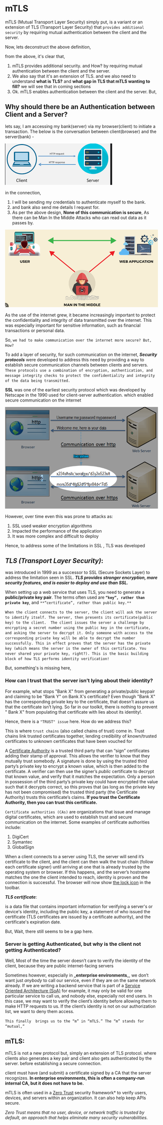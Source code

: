 # mTLS

mTLS (Mutual Transport Layer Security)  simply put,  is a variant or an extension of TLS (Transport Layer Security) that `provides additional security` by requiring mutual authentication between the client and the server.

Now, lets deconstruct the above definition,

from the above, it's clear that, 

1. mTLS provides additional security. and How? by requiring mutual authentication between the client and the server.
2. We also say that it's an extension of TLS. and we also need to understand **what is TLS?** and **what gap in TLS that mTLS wanting to fill?** we will see that in coming sections
3. Ok. mTLS enables authentication between the client and the server. But,

## Why should there be an Authentication between Client and a Server?

lets say, I am accessing my bank(server) via my browser(client) to initiate a transaction.
The below is the conversation between client(browser) and the server(bank) -

![img_5.png](img_5.png)

in the connection, 
1. I will be sending my credentials to authenticate myself to the bank.
2. and bank also send me details I request for. 
3. As per the above design, **None of this communication is secure**, As there can be Man In the Middle Attacks who can read out data as it passes by.

![img_4.png](img_4.png)

As the use of the internet grew, it became increasingly important to protect the confidentiality and integrity of data transmitted over the internet. This was especially important for sensitive information, such as financial transactions or personal data.

So, `we had to make communication over the internet more secure? But, How?`

To add a layer of security, for such communication on the internet,
**_Security protocols_** were developed to address this need by providing a way to establish secure communication channels between clients and servers. `These protocols use a combination of encryption, authentication, and message integrity checks to protect the confidentiality and integrity of the data being transmitted.`

**SSL** was one of the earliest security protocol which was developed by Netscape in the 1990 used for client-server authentication. which enabled secure communication on the internet

![img_6.png](img_6.png)

However, over time even this was prone to attacks as:
1. SSL used weaker encryption algorithms
2. Impacted the performance of the application
3. It was more complex and difficult to deploy

Hence, to address some of the limitations in SSL , TLS was developed

## **_TLS (Transport Layer Security)_**: 
was introduced in 1999 as a successor to SSL (Secure Sockets Layer) to address the limitation seen in SSL. _**TLS provides stronger encryption, more security features, and is easier to deploy and use than SSL.**_

When setting up a web service that uses TLS, you need to generate a **public/private key pair**. The terms often used are **`“key”, rather than private key`**, and `**“certificate”, rather than public key.**`

`When the client connects to the server, the client will ask the server to identify itself. The server, then presents its certificate(public key) to the client. 
The client issues the server a challenge by encrypting a secret number using the public key in the certificate, and asking the server to decrypt it. Only someone with access to the corresponding private key will be able to decrypt the number successfully. This in effect proves that the server has the private key (which means the server is the owner of this certificate. You never shared your private key, right?). This is the basic building block of how TLS performs identity verification!`

But, something's is missing here,

### How can I trust that the server isn’t lying about their identity?
For example, what stops "Bank X" from generating a private/public keypair and claiming to be "Bank Y" on Bank X's certificate? Even though "Bank X" has the corresponding private key to the certificate, that doesn’t assure us that the certificate isn’t lying. So far in our toolkit, there is nothing to prevent " Bank X" from populating that certificate with lies about its identity!.

Hence, there is a `"TRUST" issue` here. How do we address this?

This is where `trust chains` (also called chains of trust) come in. Trust chains link trusted certificates together, lending credibility of known/trusted certificates to unknown certificates that have been vouched for

A [Certificate Authority](https://en.wikipedia.org/wiki/Certificate_authority) is a trusted third party that can “sign” certificates adding their stamp of approval. This allows the verifier to know that they mutually trust somebody. A signature is done by using the trusted third party’s private key to encrypt a known value, which is then added to the certificate. A verifier can then use the signer’s *public* certificate to decrypt that known value, and verify that it matches the expectation. Only a person in possession of the third party’s private key could have encrypted the value such that it decrypts correct, so this proves that (as long as the private key has not been compromised) the trusted third party (the Certificate Authority) trusts this certificate’s claims. **If you trust the Certificate Authority, then you can trust this certificate.**

`Certificate authorities (CAs)` are organizations that issue and manage digital certificates, which are used to establish trust and secure communication on the internet. Some examples of certificate authorities include:
 1. DigiCert
 2. Symantec
 3. GlobalSign

When a client connects to a server using TLS, the server will send it’s certificate to the client, and the client can then walk the trust chain (follow each certificate signer) until arriving at one that is already trusted by the operating system or browser. If this happens, and the server’s hostname matches the one the client intended to reach, identity is proven and the connection is successful. The browser will now show [the lock icon](https://security.stackexchange.com/a/91948/20829) in the toolbar.

**_TLS certificate_**:

is a data file that contains important information for verifying a server's or device's identity, including the public key, a statement of who issued the certificate (TLS certificates are issued by a certificate authority), and the certificate's expiration date.

But, Wait, there still seems to be a gap here. 

### Server is getting Authenticated, but why is the client not getting Authenticated?

Well, Most of the time the server doesn’t care to verify the identity of the client, because they are public internet-facing servers

Sometimes however, especially in **_enterprise environments**_, we don’t want just *anybody* to call our service, even if they are on the same network already. If we are writing a backend service that is part of a [Service Oriented Architecture (SoA)](https://en.wikipedia.org/wiki/Service-oriented_architecture) for example, it may only be valid for one particular service to call us, and nobody else, especially not end users. In this case, we may want to verify the client’s identity before allowing them to make HTTP requests to us. If the client’s identity is not on our authorization list, we want to deny them access.

`This finally  brings us to the “m” in “mTLS.” The “m” stands for “mutual,” `

## mTLS:

mTLS is not a new protocol but, simply an extension of TLS protocol. where clients also generates a key pair and client also gets authenticated by the server. before establishing a secure connection.

client must have (and submit) a certificate signed by a CA that the server recognizes. **In enterprise environments, this is often a company-run internal CA, but it does not have to be.**

mTLS is often used in a [Zero Trust](https://www.cloudflare.com/learning/security/glossary/what-is-zero-trust) security framework* to verify users, devices, and servers within an organization. It can also help keep APIs secure.

*Zero Trust means that no user, device, or network traffic is trusted by default, an approach that helps eliminate many security vulnerabilities.*

